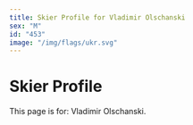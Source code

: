 ```yaml
---
title: Skier Profile for Vladimir Olschanski
sex: "M"
id: "453"
image: "/img/flags/ukr.svg" 
---
```


# Skier Profile

This page is for: Vladimir Olschanski.
    